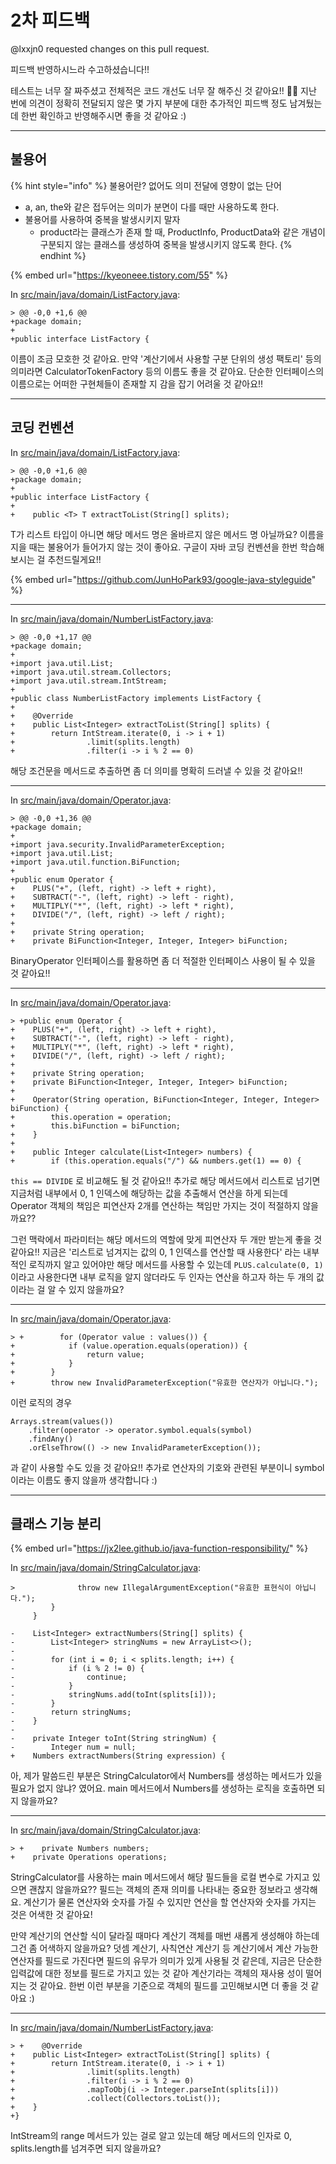 # 2차 피드백

@lxxjn0 requested changes on this pull request.

피드백 반영하시느라 수고하셨습니다!!

테스트는 너무 잘 짜주셨고 전체적은 코드 개선도 너무 잘 해주신 것 같아요!! 👍🏼 지난 번에 의견이 정확히 전달되지 않은 몇 가지 부분에 대한 추가적인 피드백 정도 남겨뒀는데 한번 확인하고 반영해주시면 좋을 것 같아요 :)

***

## 불용어

{% hint style="info" %}
불용어란? 없어도 의미 전달에 영향이 없는 단어

* a, an, the와 같은 접두어는 의미가 분면이 다를 때만 사용하도록 한다.
* 불용어를 사용하여 중복을 발생시키지 말자
  * product라는 클래스가 존재 할 때, ProductInfo, ProductData와 같은 개념이 구분되지 않는 클래스를 생성하여 중복을 발생시키지 않도록 한다.
{% endhint %}

{% embed url="https://kyeoneee.tistory.com/55" %}

In [src/main/java/domain/ListFactory.java](https://github.com/next-step/java-lotto/pull/2998#discussion\_r1181485229):

```
> @@ -0,0 +1,6 @@
+package domain;
+
+public interface ListFactory {
```

이름이 조금 모호한 것 같아요. 만약 '계산기에서 사용할 구분 단위의 생성 팩토리' 등의 의미라면 CalculatorTokenFactory 등의 이름도 좋을 것 같아요. 단순한 인터페이스의 이름으로는 어떠한 구현체들이 존재할 지 감을 잡기 어려울 것 같아요!!

***

## 코딩 컨벤션

In [src/main/java/domain/ListFactory.java](https://github.com/next-step/java-lotto/pull/2998#discussion\_r1181485557):

```
> @@ -0,0 +1,6 @@
+package domain;
+
+public interface ListFactory {
+
+    public <T> T extractToList(String[] splits);
```

T가 리스트 타입이 아니면 해당 메서드 명은 올바르지 않은 메서드 명 아닐까요? 이름을 지을 때는 불용어가 들어가지 않는 것이 좋아요. 구글이 자바 코딩 컨벤션을 한번 학습해보시는 걸 추천드릴게요!!

{% embed url="https://github.com/JunHoPark93/google-java-styleguide" %}

***

In [src/main/java/domain/NumberListFactory.java](https://github.com/next-step/java-lotto/pull/2998#discussion\_r1181485881):

```
> @@ -0,0 +1,17 @@
+package domain;
+
+import java.util.List;
+import java.util.stream.Collectors;
+import java.util.stream.IntStream;
+
+public class NumberListFactory implements ListFactory {
+
+    @Override
+    public List<Integer> extractToList(String[] splits) {
+        return IntStream.iterate(0, i -> i + 1)
+                .limit(splits.length)
+                .filter(i -> i % 2 == 0)
```

해당 조건문을 메서드로 추출하면 좀 더 의미를 명확히 드러낼 수 있을 것 같아요!!

***

In [src/main/java/domain/Operator.java](https://github.com/next-step/java-lotto/pull/2998#discussion\_r1181486623):

```
> @@ -0,0 +1,36 @@
+package domain;
+
+import java.security.InvalidParameterException;
+import java.util.List;
+import java.util.function.BiFunction;
+
+public enum Operator {
+    PLUS("+", (left, right) -> left + right),
+    SUBTRACT("-", (left, right) -> left - right),
+    MULTIPLY("*", (left, right) -> left * right),
+    DIVIDE("/", (left, right) -> left / right);
+
+    private String operation;
+    private BiFunction<Integer, Integer, Integer> biFunction;
```

BinaryOperator 인터페이스를 활용하면 좀 더 적절한 인터페이스 사용이 될 수 있을 것 같아요!!

***

In [src/main/java/domain/Operator.java](https://github.com/next-step/java-lotto/pull/2998#discussion\_r1181487605):

```
> +public enum Operator {
+    PLUS("+", (left, right) -> left + right),
+    SUBTRACT("-", (left, right) -> left - right),
+    MULTIPLY("*", (left, right) -> left * right),
+    DIVIDE("/", (left, right) -> left / right);
+
+    private String operation;
+    private BiFunction<Integer, Integer, Integer> biFunction;
+
+    Operator(String operation, BiFunction<Integer, Integer, Integer> biFunction) {
+        this.operation = operation;
+        this.biFunction = biFunction;
+    }
+
+    public Integer calculate(List<Integer> numbers) {
+        if (this.operation.equals("/") && numbers.get(1) == 0) {
```

`this == DIVIDE` 로 비교해도 될 것 같아요!! 추가로 해당 메서드에서 리스트로 넘기면 지금처럼 내부에서 0, 1 인덱스에 해당하는 값을 추출해서 연산을 하게 되는데 Operator 객체의 책임은 피연산자 2개를 연산하는 책임만 가지는 것이 적절하지 않을까요??

그런 맥락에서 파라미터는 해당 메서드의 역할에 맞게 피연산자 두 개만 받는게 좋을 것 같아요!! 지금은 '리스트로 넘겨지는 값의 0, 1 인덱스를 연산할 때 사용한다' 라는 내부적인 로직까지 알고 있어야만 해당 메서드를 사용할 수 있는데 `PLUS.calculate(0, 1)` 이라고 사용한다면 내부 로직을 알지 않더라도 두 인자는 연산을 하고자 하는 두 개의 값이라는 걸 알 수 있지 않을까요?

***

In [src/main/java/domain/Operator.java](https://github.com/next-step/java-lotto/pull/2998#discussion\_r1181488133):

```
> +        for (Operator value : values()) {
+            if (value.operation.equals(operation)) {
+                return value;
+            }
+        }
+        throw new InvalidParameterException("유효한 연산자가 아닙니다.");
```

이런 로직의 경우

```
Arrays.stream(values())
    .filter(operator -> operator.symbol.equals(symbol)
    .findAny()
    .orElseThrow(() -> new InvalidParameterException());
```

과 같이 사용할 수도 있을 것 같아요!! 추가로 연산자의 기호와 관련된 부분이니 symbol이라는 이름도 좋지 않을까 생각합니다 :)

***

## 클래스 기능 분리

{% embed url="https://jx2lee.github.io/java-function-responsibility/" %}

In [src/main/java/domain/StringCalculator.java](https://github.com/next-step/java-lotto/pull/2998#discussion\_r1181488482):

```
>              throw new IllegalArgumentException("유효한 표현식이 아닙니다.");
         }
     }
 
-    List<Integer> extractNumbers(String[] splits) {
-        List<Integer> stringNums = new ArrayList<>();
-
-        for (int i = 0; i < splits.length; i++) {
-            if (i % 2 != 0) {
-                continue;
-            }
-            stringNums.add(toInt(splits[i]));
-        }
-        return stringNums;
-    }
-
-    private Integer toInt(String stringNum) {
-        Integer num = null;
+    Numbers extractNumbers(String expression) {
```

아, 제가 말씀드린 부분은 StringCalculator에서 Numbers를 생성하는 메서드가 있을 필요가 없지 않냐? 였어요. main 메서드에서 Numbers를 생성하는 로직을 호출하면 되지 않을까요?

***

In [src/main/java/domain/StringCalculator.java](https://github.com/next-step/java-lotto/pull/2998#discussion\_r1181484798):

```
> +    private Numbers numbers;
+    private Operations operations;
```

StringCalculator를 사용하는 main 메서드에서 해당 필드들을 로컬 변수로 가지고 있으면 괜찮지 않을까요?? 필드는 객체의 존재 의미를 나타내는 중요한 정보라고 생각해요. 계산기가 물론 연산자와 숫자를 가질 수 있지만 연산을 할 연산자와 숫자를 가지는 것은 어색한 것 같아요!

만약 계산기의 연산할 식이 달라질 때마다 계산기 객체를 매번 새롭게 생성해야 하는데 그건 좀 어색하지 않을까요? 덧셈 계산기, 사칙연산 계산기 등 계산기에서 계산 가능한 연산자를 필드로 가진다면 필드의 유무가 의미가 있게 사용될 것 같은데, 지금은 단순한 입력값에 대한 정보를 필드로 가지고 있는 것 같아 계산기라는 객체의 재사용 성이 떨어지는 것 같아요. 한번 이런 부분을 기준으로 객체의 필드를 고민해보시면 더 좋을 것 같아요 :)

***

In [src/main/java/domain/NumberListFactory.java](https://github.com/next-step/java-lotto/pull/2998#discussion\_r1181486215):

```
> +    @Override
+    public List<Integer> extractToList(String[] splits) {
+        return IntStream.iterate(0, i -> i + 1)
+                .limit(splits.length)
+                .filter(i -> i % 2 == 0)
+                .mapToObj(i -> Integer.parseInt(splits[i]))
+                .collect(Collectors.toList());
+    }
+}
```

IntStream의 range 메서드가 있는 걸로 알고 있는데 해당 메서드의 인자로 0, splits.length를 넘겨주면 되지 않을까요?
